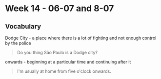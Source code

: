 # Week 14 - 06-07 and 8-07

## Vocabulary

Dodge City - a place where there is a lot of fighting and not enough control by the police
> Do you thing São Paulo is a Dodge city?

onwards - beginning at a particular time and continuing after it
> I'm usually at home from five o'clock onwards.
